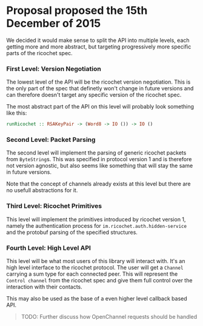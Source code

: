 Proposal proposed the 15th December of 2015
===========================================
We decided it would make sense to split the API into multiple levels, each
getting more and more abstract, but targeting progressively more specific parts
of the ricochet spec.

### First Level: Version Negotiation
The lowest level of the API will be the ricochet version negotiation. This is
the only part of the spec that definetly won't change in future versions and can
therefore doesn't target any specific version of the ricochet spec.

The most abstract part of the API on this level will probably look something
like this:
```haskell
runRicochet :: RSAKeyPair -> (Word8 -> IO ()) -> IO ()
```

### Second Level: Packet Parsing
The second level will implement the parsing of generic ricochet packets from
`ByteString`s. This was specified in protocol version 1 and is therefore not
version agnostic, but also seems like something that will stay the same in
future versions.

Note that the concept of channels already exists at this level but there are no
usefull abstractions for it.

### Third Level: Ricochet Primitives
This level will implement the primitives introduced by ricochet version 1,
namely the authentication process for `im.ricochet.auth.hidden-service` and the
protobuf parsing of the specified structures.

### Fourth Level: High Level API
This level will be what most users of this library will interact with. It's an
high level interface to the ricochet protocol. The user will get a `Channel`
carrying a sum type for each connected peer. This will represent the
`Control channel` from the ricochet spec and give them full control over the
interaction with their contacts.

This may also be used as the base of a even higher level callback based API.

> TODO: Further discuss how OpenChannel requests should be handled
